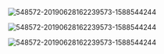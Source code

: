 ![548572-20190628162239573-1588544244](https://youcai922.github.io/99.src/img/集合框加总结.png)

![548572-20190628162239573-1588544244](https://youcai922.github.io/99.src/img/HashMap的Put方法.png)

![548572-20190628162239573-1588544244](https://youcai922.github.io/99.src/img/HashMap相关问题.png)

